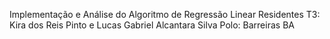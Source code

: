Implementação e Análise do Algoritmo de Regressão Linear
Residentes T3: Kira dos Reis Pinto e Lucas Gabriel Alcantara Silva
Polo: Barreiras BA
